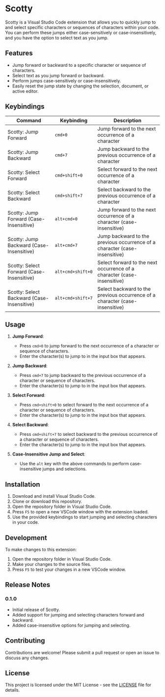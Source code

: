 # Scotty

Scotty is a Visual Studio Code extension that allows you to quickly jump to and select specific characters or sequences of characters within your code. You can perform these jumps either case-sensitively or case-insensitively, and you have the option to select text as you jump.

## Features

- Jump forward or backward to a specific character or sequence of characters.
- Select text as you jump forward or backward.
- Perform jumps case-sensitively or case-insensitively.
- Easily reset the jump state by changing the selection, document, or active editor.

## Keybindings

| Command                                | Keybinding                | Description                                        |
|----------------------------------------|---------------------------|----------------------------------------------------|
| Scotty: Jump Forward                   | `cmd+0`                   | Jump forward to the next occurrence of a character |
| Scotty: Jump Backward                  | `cmd+7`                   | Jump backward to the previous occurrence of a character |
| Scotty: Select Forward                 | `cmd+shift+0`             | Select forward to the next occurrence of a character |
| Scotty: Select Backward                | `cmd+shift+7`             | Select backward to the previous occurrence of a character |
| Scotty: Jump Forward (Case-Insensitive)| `alt+cmd+0`               | Jump forward to the next occurrence of a character (case-insensitive) |
| Scotty: Jump Backward (Case-Insensitive)| `alt+cmd+7`              | Jump backward to the previous occurrence of a character (case-insensitive) |
| Scotty: Select Forward (Case-Insensitive)| `alt+cmd+shift+0`       | Select forward to the next occurrence of a character (case-insensitive) |
| Scotty: Select Backward (Case-Insensitive)| `alt+cmd+shift+7`      | Select backward to the previous occurrence of a character (case-insensitive) |

## Usage

1. **Jump Forward**:
   - Press `cmd+0` to jump forward to the next occurrence of a character or sequence of characters.
   - Enter the character(s) to jump to in the input box that appears.

2. **Jump Backward**:
   - Press `cmd+7` to jump backward to the previous occurrence of a character or sequence of characters.
   - Enter the character(s) to jump to in the input box that appears.

3. **Select Forward**:
   - Press `cmd+shift+0` to select forward to the next occurrence of a character or sequence of characters.
   - Enter the character(s) to jump to in the input box that appears.

4. **Select Backward**:
   - Press `cmd+shift+7` to select backward to the previous occurrence of a character or sequence of characters.
   - Enter the character(s) to jump to in the input box that appears.

5. **Case-Insensitive Jump and Select**:
   - Use the `alt` key with the above commands to perform case-insensitive jumps and selections.

## Installation

1. Download and install Visual Studio Code.
2. Clone or download this repository.
3. Open the repository folder in Visual Studio Code.
4. Press `F5` to open a new VSCode window with the extension loaded.
5. Use the provided keybindings to start jumping and selecting characters in your code.

## Development

To make changes to this extension:

1. Open the repository folder in Visual Studio Code.
2. Make your changes to the source files.
3. Press `F5` to test your changes in a new VSCode window.

## Release Notes

### 0.1.0

- Initial release of Scotty.
- Added support for jumping and selecting characters forward and backward.
- Added case-insensitive options for jumping and selecting.

## Contributing

Contributions are welcome! Please submit a pull request or open an issue to discuss any changes.

## License

This project is licensed under the MIT License - see the [LICENSE](LICENSE) file for details.

